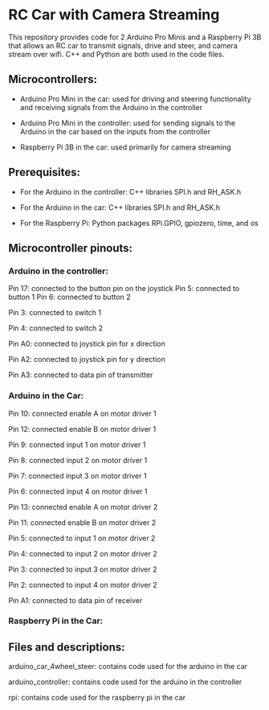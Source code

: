 # RC Car with Camera Streaming

This repository provides code for 2 Arduino Pro Minis and a Raspberry Pi 3B that allows an RC car to transmit signals, drive and steer, and camera stream over wifi. C++ and Python are both used in the code files.


## Microcontrollers:


- Arduino Pro Mini in the car: used for driving and steering functionality and receiving signals from the Arduino in the controller

- Arduino Pro Mini in the controller: used for sending signals to the Arduino in the car based on the inputs from the controller

- Raspberry Pi 3B in the car: used primarily for camera streaming


## Prerequisites:


- For the Arduino in the controller: C++ libraries SPI.h and RH_ASK.h

- For the Arduino in the car: C++ libraries SPI.h and RH_ASK.h

- For the Raspberry Pi: Python packages RPi.GPIO, gpiozero, time, and os


## Microcontroller pinouts:


### Arduino in the controller:

Pin 17: connected to the button pin on the joystick
Pin 5: connected to button 1
Pin 6: connected to button 2

Pin 3: connected to switch 1

Pin 4: connected to switch 2

Pin A0: connected to joystick pin for x direction

Pin A2: connected to joystick pin for y direction

Pin A3: connected to data pin of transmitter


### Arduino in the Car:


Pin 10: connected enable A on motor driver 1

Pin 12: connected enable B on motor driver 1

Pin 9: connected input 1 on motor driver 1

Pin 8: connected input 2 on motor driver 1

Pin 7: connected input 3 on motor driver 1

Pin 6: connected input 4 on motor driver 1

Pin 13: connected enable A on motor driver 2

Pin 11: connected enable B on motor driver 2

Pin 5: connected to input 1 on motor driver 2

Pin 4: connected to input 2 on motor driver 2

Pin 3: connected to input 3 on motor driver 2

Pin 2: connected to input 4 on motor driver 2

Pin A1: connected to data pin of receiver


### Raspberry Pi in the Car:


## Files and descriptions:


arduino_car_4wheel_steer: contains code used for the arduino in the car

arduino_controller: contains code used for the arduino in the controller

rpi: contains code used for the raspberry pi in the car
